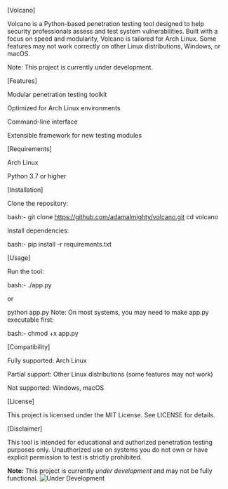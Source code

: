 [Volcano]

Volcano is a Python-based penetration testing tool designed to help security professionals assess and test system vulnerabilities. Built with a focus on speed and modularity, Volcano is tailored for Arch Linux. Some features may not work correctly on other Linux distributions, Windows, or macOS.

Note: This project is currently under development.

[Features]

Modular penetration testing toolkit

Optimized for Arch Linux environments

Command-line interface

Extensible framework for new testing modules

[Requirements]

Arch Linux

Python 3.7 or higher

[Installation]

Clone the repository:

bash:-
git clone https://github.com/adamalmighty/volcano.git
cd volcano

Install dependencies:

bash:-
pip install -r requirements.txt

[Usage]

Run the tool:

bash:-
./app.py

or

python app.py
Note: On most systems, you may need to make app.py executable first:

bash:-
chmod +x app.py

[Compatibility]

Fully supported: Arch Linux

Partial support: Other Linux distributions (some features may not work)

Not supported: Windows, macOS

[License]

This project is licensed under the MIT License. See LICENSE for details.

[Disclaimer]

This tool is intended for educational and authorized penetration testing purposes only. Unauthorized use on systems you do not own or have explicit permission to test is strictly prohibited.

**Note:** This project is currently *under development* and may not be fully functional.
![Under Development](https://img.shields.io/badge/status-under%20development-red)
